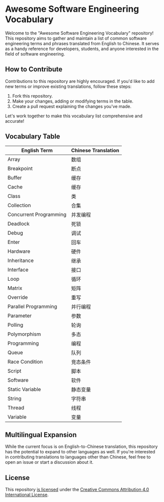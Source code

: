 # Awesome Software Engineering Vocabulary

Welcome to the "Awesome Software Engineering Vocabulary" repository! This repository aims to gather and maintain a list of common software engineering terms and phrases translated from English to Chinese. It serves as a handy reference for developers, students, and anyone interested in the field of software engineering.

## How to Contribute

Contributions to this repository are highly encouraged. If you'd like to add new terms or improve existing translations, follow these steps:

1. Fork this repository.
2. Make your changes, adding or modifying terms in the table.
3. Create a pull request explaining the changes you've made.

Let's work together to make this vocabulary list comprehensive and accurate!

## Vocabulary Table

| English Term           | Chinese Translation |
| ---------------------- | ------------------- |
| Array                  | 数组                |
| Breakpoint             | 断点                |
| Buffer                 | 缓存                |
| Cache                  | 缓存                |
| Class                  | 类                  |
| Collection             | 合集                |
| Concurrent Programming | 并发编程            |
| Deadlock               | 死锁                |
| Debug                  | 调试                |
| Enter                  | 回车                |
| Hardware               | 硬件                |
| Inheritance            | 继承                |
| Interface              | 接口                |
| Loop                   | 循环                |
| Matrix                 | 矩阵                |
| Override               | 重写                |
| Parallel Programming   | 并行编程            |
| Parameter              | 参数                |
| Polling                | 轮询                |
| Polymorphism           | 多态                |
| Programming            | 编程                |
| Queue                  | 队列                |
| Race Condition         | 竞态条件            |
| Script                 | 脚本                |
| Software               | 软件                |
| Static Variable        | 静态变量            |
| String                 | 字符串              |
| Thread                 | 线程                |
| Variable               | 变量                |


## Multilingual Expansion

While the current focus is on English-to-Chinese translation, this repository has the potential to expand to other languages as well. If you're interested in contributing translations to languages other than Chinese, feel free to open an issue or start a discussion about it.

## License

This repository [is licensed](LICENSE) under the [Creative Commons Attribution 4.0 International License](https://creativecommons.org/licenses/by/4.0/).
